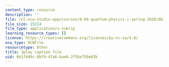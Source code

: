 ```yaml
---
content_type: resource
description: ''
file: /ol-ocw-studio-app/courses/8-04-quantum-physics-i-spring-2016/0b1f4d0c8bf947a6bae62f55e750e83b_0T83-47Vi-M.srt
file_size: 15214
file_type: application/x-subrip
learning_resource_types: []
license: https://creativecommons.org/licenses/by-nc-sa/4.0/
ocw_type: OCWFile
resourcetype: Other
title: 3play caption file
uid: 0b1f4d0c-8bf9-47a6-bae6-2f55e750e83b
---
```

